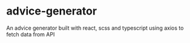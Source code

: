 # advice-generator
An advice generator built with react, scss and typescript using axios to fetch data from API
